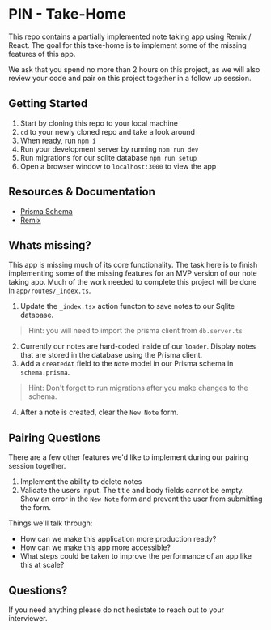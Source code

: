 # PIN - Take-Home

This repo contains a partially implemented note taking app using Remix / React. The goal for this take-home is to implement some of the missing features of this app.

We ask that you spend no more than 2 hours on this project, as we will also review your code and pair on this project together in a follow up session.

## Getting Started

1. Start by cloning this repo to your local machine
2. `cd` to your newly cloned repo and take a look around
3. When ready, run `npm i`
4. Run your development server by running `npm run dev`
5. Run migrations for our sqlite database `npm run setup`
6. Open a browser window to `localhost:3000` to view the app

## Resources & Documentation

* [Prisma Schema](https://www.prisma.io/docs/concepts/components/prisma-schema)
* [Remix](https://remix.run/docs/en/main)

## Whats missing?

This app is missing much of its core functionality. The task here is to finish implementing some of the missing features for an MVP version of our note taking app. Much of the work needed to complete this project will be done in `app/routes/_index.ts`.

1. Update the `_index.tsx` action functon to save notes to our Sqlite database. 
> Hint: you will need to import the prisma client from `db.server.ts`
2. Currently our notes are hard-coded inside of our `loader`. Display notes that are stored in the database using the Prisma client.
3. Add a `createdAt` field to the `Note` model in our Prisma schema in `schema.prisma`. 
> Hint: Don't forget to run migrations after you make changes to the schema.
4. After a note is created, clear the `New Note` form.

## Pairing Questions

There are a few other features we'd like to implement during our pairing session together.

1. Implement the ability to delete notes
2. Validate the users input. The title and body fields cannot be empty. Show an error in the `New Note` form and prevent the user from submitting the form.

Things we'll talk through:

* How can we make this application more production ready?
* How can we make this app more accessible?
* What steps could be taken to improve the performance of an app like this at scale?

## Questions?

If you need anything please do not hesistate to reach out to your interviewer.